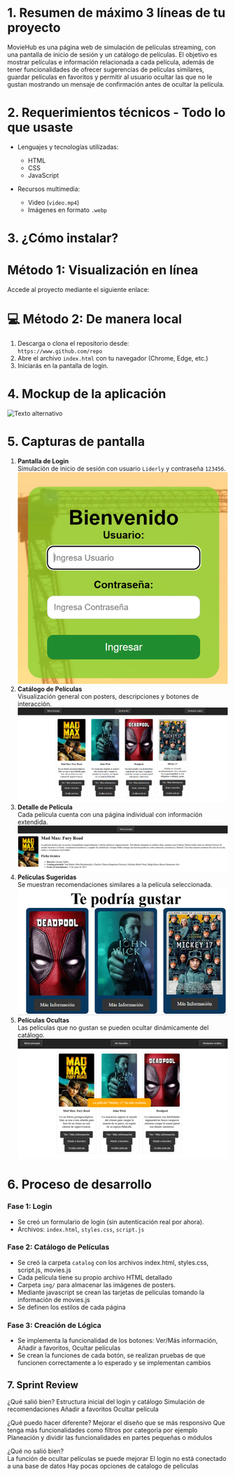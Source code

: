 # 1. Resumen de máximo 3 líneas de tu proyecto

MovieHub es una página web de simulación de películas streaming, con una pantalla de inicio de sesión y un catálogo de películas. El objetivo es mostrar películas e información relacionada a cada película, además de tener funcionalidades de ofrecer sugerencias de películas similares, guardar películas en favoritos y permitir al usuario ocultar las que no le gustan mostrando un mensaje de confirmación antes de ocultar la película.

# 2. Requerimientos técnicos - Todo lo que usaste

- Lenguajes y tecnologías utilizadas:
  - HTML
  - CSS
  - JavaScript

- Recursos multimedia:
  - Video (`video.mp4`)
  - Imágenes en formato `.webp`

# 3. ¿Cómo instalar?

# Método 1: Visualización en línea
Accede al proyecto mediante el siguiente enlace:


# 💻 Método 2: De manera local
1. Descarga o clona el repositorio desde:  
   `https://www.github.com/repo`
2. Abre el archivo `index.html` con tu navegador (Chrome, Edge, etc.)
3. Iniciarás en la pantalla de login.

# 4. Mockup de la aplicación
![Texto alternativo](movieshub_mockup.svg)

# 5. Capturas de pantalla

1. **Pantalla de Login**  
   Simulación de inicio de sesión con usuario `Liderly` y contraseña `123456`.
![Texto alternativo](./Readme_images/1.png)
2. **Catálogo de Películas**  
   Visualización general con posters, descripciones y botones de interacción.
![Texto alternativo](./Readme_images/2.png)
3. **Detalle de Película**  
   Cada película cuenta con una página individual con información extendida.
![Texto alternativo](./Readme_images/3.png)
4. **Películas Sugeridas**  
   Se muestran recomendaciones similares a la película seleccionada.
![Texto alternativo](./Readme_images/4.png)
5. **Películas Ocultas**  
   Las películas que no gustan se pueden ocultar dinámicamente del catálogo.
![Texto alternativo](./Readme_images/5.png)

# 6. Proceso de desarrollo

###  Fase 1: Login
- Se creó un formulario de login (sin autenticación real por ahora).
- Archivos: `index.html`, `styles.css`, `script.js`

###  Fase 2: Catálogo de Películas
- Se creó la carpeta `catalog` con los archivos index.html, styles.css, script.js, movies.js
- Cada película tiene su propio archivo HTML detallado
- Carpeta `img/` para almacenar las imágenes de posters.
- Mediante javascript se crean las tarjetas de películas tomando la información de movies.js
- Se definen los estilos de cada página

###  Fase 3: Creación de Lógica
- Se implementa la funcionalidad de los botones: Ver/Más información, Añadir a favoritos, Ocultar películas 
- Se crean la funciones de cada botón, se realizan pruebas de que funcionen correctamente a lo esperado y se implementan cambios 


## 7. Sprint Review
¿Qué salió bien?
Estructura inicial del login y catálogo
Simulación de recomendaciones
Añadir a favoritos
Ocultar película

¿Qué puedo hacer diferente?
Mejorar el diseño que se más responsivo
Que tenga más funcionalidades como filtros por categoría por ejemplo
Planeación y dividir las funcionalidades en partes pequeñas o módulos 

¿Qué no salió bien?  
La función de ocultar películas se puede mejorar
El login no está conectado a una base de datos
Hay pocas opciones de catalogo de peliculas
